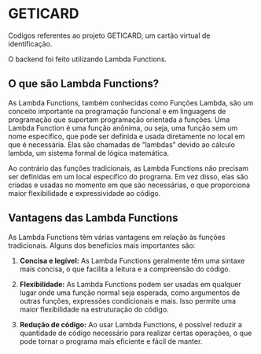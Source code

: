 # GETICARD
Codigos referentes ao projeto GETICARD, um cartão virtual de identificação.


O backend foi feito utilizando Lambda Functions.


## O que são Lambda Functions?

As Lambda Functions, também conhecidas como Funções Lambda, são um conceito importante na programação funcional e em linguagens de programação que suportam programação orientada a funções. Uma Lambda Function é uma função anônima, ou seja, uma função sem um nome específico, que pode ser definida e usada diretamente no local em que é necessária. Elas são chamadas de "lambdas" devido ao cálculo lambda, um sistema formal de lógica matemática.

Ao contrário das funções tradicionais, as Lambda Functions não precisam ser definidas em um local específico do programa. Em vez disso, elas são criadas e usadas no momento em que são necessárias, o que proporciona maior flexibilidade e expressividade ao código.

## Vantagens das Lambda Functions

As Lambda Functions têm várias vantagens em relação às funções tradicionais. Alguns dos benefícios mais importantes são:

1. **Concisa e legível:** As Lambda Functions geralmente têm uma sintaxe mais concisa, o que facilita a leitura e a compreensão do código.

2. **Flexibilidade:** As Lambda Functions podem ser usadas em qualquer lugar onde uma função normal seja esperada, como argumentos de outras funções, expressões condicionais e mais. Isso permite uma maior flexibilidade na estruturação do código.

3. **Redução de código:** Ao usar Lambda Functions, é possível reduzir a quantidade de código necessário para realizar certas operações, o que pode tornar o programa mais eficiente e fácil de manter.

